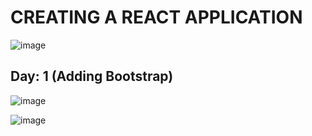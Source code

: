 # CREATING A REACT APPLICATION
![image](https://github.com/Ansu-s/react-dev/assets/130679461/83aba117-bbfe-4788-9240-90f996fe8d76)  

## Day: 1 (Adding Bootstrap)  
![image](https://github.com/Ansu-s/react-dev/assets/130679461/2597115d-9ec1-4480-8f89-a841f0e2c3a2)

![image](https://github.com/Ansu-s/react-dev/assets/130679461/6eec5bab-9b91-4d9d-9d23-9cd12cd41119)

